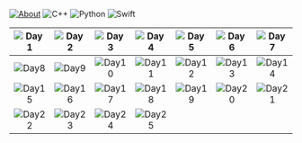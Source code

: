 [![About](https://img.shields.io/badge/Advent_Of_Code-2018-brightgreen.svg)](https://adventofcode.com/2018/about)
![C++](https://img.shields.io/badge/C++-blue.svg)
![Python](https://img.shields.io/badge/Python-red.svg)
![Swift](https://img.shields.io/badge/Swift-orange.svg)

| ![Day1](https://img.shields.io/badge/Day1-brightgreen.svg) | ![Day2](https://img.shields.io/badge/Day2-brightgreen.svg) | ![Day3](https://img.shields.io/badge/Day3-brightgreen.svg)  | ![Day4](https://img.shields.io/badge/Day4-brightgreen.svg) | ![Day5](https://img.shields.io/badge/Day5-brightgreen.svg) | ![Day6](https://img.shields.io/badge/Day6-brightgreen.svg) | ![Day7](https://img.shields.io/badge/Day7-brightgreen.svg) |
|:-:|:-:|:-:|:-:|:-:|:-:|:-:|
| ![Day8](https://img.shields.io/badge/Day8-brightgreen.svg) | ![Day9](https://img.shields.io/badge/Day9-brightgreen.svg) | ![Day10](https://img.shields.io/badge/Day10-brightgreen.svg) | ![Day11](https://img.shields.io/badge/Day11-brightgreen.svg) | ![Day12](https://img.shields.io/badge/Day12-brightgreen.svg) | ![Day13](https://img.shields.io/badge/Day13-brightgreen.svg) | ![Day14](https://img.shields.io/badge/Day14-brightgreen.svg) |
![Day15](https://img.shields.io/badge/Day15-brightgreen.svg)      |    ![Day16](https://img.shields.io/badge/Day16-brightgreen.svg) | ![Day17](https://img.shields.io/badge/Day17-gray.svg)  | ![Day18](https://img.shields.io/badge/Day18-gray.svg) | ![Day19](https://img.shields.io/badge/Day19-gray.svg) | ![Day20](https://img.shields.io/badge/Day20-gray.svg) | ![Day21](https://img.shields.io/badge/Day21-gray.svg) |
| ![Day22](https://img.shields.io/badge/Day22-gray.svg) | ![Day23](https://img.shields.io/badge/Day23-gray.svg) | ![Day24](https://img.shields.io/badge/Day24-gray.svg) | ![Day25](https://img.shields.io/badge/Day25-gray.svg) |  |  |  |
